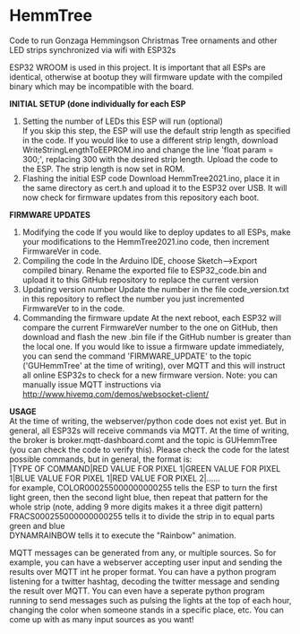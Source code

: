 # HemmTree
Code to run Gonzaga Hemmingson Christmas Tree ornaments and other LED strips synchronized via wifi with ESP32s

ESP32 WROOM is used in this project. 
It is important that all ESPs are identical, otherwise at bootup they will firmware update with the compiled binary which may be incompatible with the board.

<b>INITIAL SETUP (done individually for each ESP</b>
  1) Setting the number of LEDs this ESP will run (optional)<br>
        If you skip this step, the ESP will use the default strip length as specified in the code. If you would like to use a different strip length, download WriteStringLengthToEEPROM.ino and change the line 'float param = 300;', replacing 300 with the desired strip length. Upload the code to the ESP. The strip length is now set in ROM.
  2) Flashing the initial ESP code
        Download HemmTree2021.ino, place it in the same directory as cert.h and upload it to the ESP32 over USB. It will now check for firmware updates from this repository each boot.
  

<b>FIRMWARE UPDATES</b>
  1) Modifying the code
        If you would like to deploy updates to all ESPs, make your modifications to the HemmTree2021.ino code, then increment FirmwareVer in code.
  2) Compiling the code
        In the Arduino IDE, choose Sketch-->Export compiled binary. Rename the exported file to ESP32_code.bin and upload it to this GitHub repository to replace the current version
  3) Updating version number
        Update the number in the file code_version.txt in this repository to reflect the number you just incremented FirmwareVer to in the code.
  4) Commanding the firmware update
        At the next reboot, each ESP32 will compare the current FirmwareVer number to the one on GitHub, then download and flash the new .bin file if the GitHub number is greater than the local one. If you would like to issue a firmware update immediately, you can send the command 'FIRMWARE_UPDATE' to the topic ('GUHemmTree' at the time of writing), over MQTT and this will instruct all online ESP32s to check for a new firmware version. Note: you can manually issue MQTT instructions via http://www.hivemq.com/demos/websocket-client/

<b>USAGE</b><br>
At the time of writing, the webserver/python code does not exist yet. But in general, all ESP32s will receive commands via MQTT. At the time of writing, the broker is broker.mqtt-dashboard.comt and the topic is GUHemmTree (you can check the code to verify this). Please check the code for the latest possible commands, but in general, the format is:<br>
  |TYPE OF COMMAND|RED VALUE FOR PIXEL 1|GREEN VALUE FOR PIXEL 1|BLUE VALUE FOR PIXEL 1|RED VALUE FOR PIXEL 2|......<br>
  for example, COLOR000255000000000255 tells the ESP to turn the first light green, then the second light blue, then repeat that pattern for the whole strip (note, adding 9 more digits makes it a three digit pattern)<br>
  FRACS000255000000000255 tells it to divide the strip in to equal parts green and blue<br>
  DYNAMRAINBOW tells it to execute the "Rainbow" animation.
  
  MQTT messages can be generated from any, or multiple sources. So for example, you can have a webserver accepting user input and sending the results over MQTT int he proper format. You can have a python program listening for a twitter hashtag, decoding the twitter message and sending the result over MQTT. You can even have a seperate python program running to send messages such as pulsing the lights at the top of each hour, changing the color when someone stands in a specific place, etc. You can come up with as many input sources as you want!
